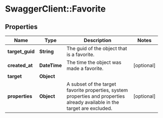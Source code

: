 # SwaggerClient::Favorite

## Properties
Name | Type | Description | Notes
------------ | ------------- | ------------- | -------------
**target_guid** | **String** | The guid of the object that is a favorite. | 
**created_at** | **DateTime** | The time the object was made a favorite. | [optional] 
**target** | **Object** |  | 
**properties** | **Object** | A subset of the target favorite properties, system properties and properties already available in the target are excluded. | [optional] 



